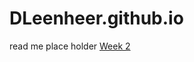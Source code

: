 # DLeenheer.github.io

read me place holder
[Week 2](https://github.com/DLeenheer/DLeenheer.github.io/blob/main/Week%202.md)
